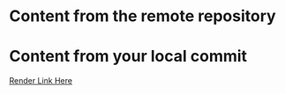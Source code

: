 # Content from the remote repository
# Content from your local commit
[Render Link Here](https://f24db00korrapati.onrender.com)
